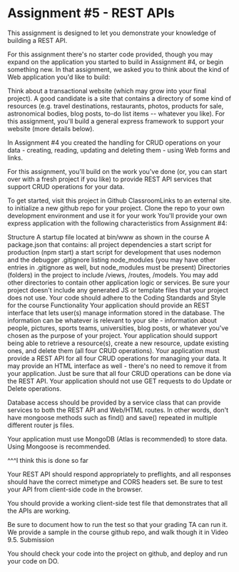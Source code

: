 # Assignment #5 - REST APIs
This assignment is designed to let you demonstrate your knowledge of building a REST API.

For this assignment there's no starter code provided, though you may expand on the application you started to build in Assignment #4, or begin something new. In that assignment, we asked you to think about the kind of Web application you'd like to build:

Think about a transactional website (which may grow into your final project). A good candidate is a site that contains a directory of some kind of resources (e.g. travel destinations, restaurants, photos, products for sale, astronomical bodies, blog posts, to-do list items -- whatever you like). For this assignment, you'll build a general express framework to support your website (more details below).

In Assignment #4 you created the handling for CRUD operations on your data - creating, reading, updating and deleting them - using Web forms and links.

For this assignment, you'll build on the work you've done (or, you can start over with a fresh project if you like) to provide REST API services that support CRUD operations for your data.

To get started, visit this project in Github ClassroomLinks to an external site. to initialize a new github repo for your project.
Clone the repo to your own development environment and use it for your work
You'll provide your own express application with the following characteristics from Assignment #4:

Structure
A startup file located at bin/www as shown in the course
A package.json that contains:
all project dependencies
a start script for production (npm start)
a start script for development that uses nodemon and the debugger
.gitignore listing node_modules (you may have other entries in .gitignore as well, but node_modules must be present)
Directories (folders) in the project to include /views, /routes, /models. You may add other directories to contain other application logic or services.
Be sure your project doesn't include any generated JS or template files that your project does not use.
Your code should adhere to the Coding Standards and Style for the course
Functionality
Your application should provide an REST interface that lets user(s) manage information stored in the database. The information can be whatever is relevant to your site - information about people, pictures, sports teams, universities, blog posts, or whatever you've chosen as the purpose of your project. Your application should support being able to retrieve a resource(s), create a new resource, update existing ones, and delete them (all four CRUD operations).
Your application must provide a REST API for all four CRUD operations for managing your data. It may provide an HTML interface as well - there's no need to remove it from your application. Just be sure that all four CRUD operations can be done via the REST API. 
Your application should not use GET requests to do Update or Delete operations.   

Database access should be provided by a service class that can provide services to both the REST API and Web/HTML routes. In other words, don't have mongoose methods such as find() and save() repeated in multiple different router js files.

Your application must use MongoDB (Atlas is recommended) to store data. Using Mongoose is recommended.

^^^I think this is done so far

Your REST API should respond appropriately to preflights, and all responses should have the correct mimetype and CORS headers set. Be sure to test your API from client-side code in the browser. 

You should provide a working client-side test file that demonstrates that all the APIs are working. 

Be sure to document how to run the test so that your grading TA can run it. We provide a sample in the course github repo, and walk though it in Video 9.5.
Submission

You should check your code into the project on github, and deploy and run your code on DO.